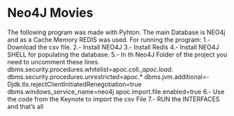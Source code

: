 # Neo4J Movies
 The following program was made with Pyhton. 
 The main Database is NEO4j and as a Cache Memory REDIS was used. 
 For running the program: 
   1.- Download the csv file. 
   2.- Install NEO4J 
   3.- Install Redis 
   4.- Install NEO4J SHELL for populating the database.
   5.- In th Neo4J Folder of the project you need to uncomment these lines. 
  dbms.security.procedures.whitelist=apoc.coll.*,apoc.load.* 
  dbms.security.procedures.unrestricted=apoc.* 
  dbms.jvm.additional=-Djdk.tls.rejectClientInitiatedRenegotiation=true 
  dbms.windows_service_name=neo4j 
  apoc.import.file.enabled=true 
   6.- Use the code from the Keynote to import the csv File 
   7.- RUN the INTERFACES and that’s all
